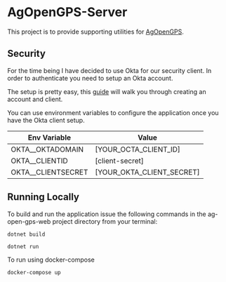 # AgOpenGPS-Server
This project is to provide supporting utilities for [AgOpenGPS](https://github.com/farmerbriantee/AgOpenGPS).

## Security ##

For the time being I have decided to use Okta for our security client. In order to authenticate you need to setup an Okta account. 

The setup is pretty easy, this [guide](https://developer.okta.com/quickstart/#/okta-sign-in-page/dotnet/aspnetcore) will walk you through creating an account and client.

You can use environment variables to configure the application once you have the Okta client setup.


|Env Variable|Value  |
|--|--|
| OKTA__OKTADOMAIN| [YOUR_OCTA_CLIENT_ID]|
| OKTA__CLIENTID| [client-secret] |
| OKTA__CLIENTSECRET| [YOUR_OKTA_CLIENT_SECRET]|

## Running Locally ##

To build and run the application issue the following commands in the ag-open-gps-web project directory from your terminal:

    dotnet build

    dotnet run

To run using docker-compose

    docker-compose up


    



